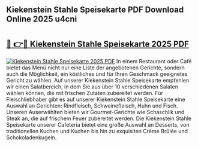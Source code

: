 ## Kiekenstein Stahle Speisekarte PDF Download Online 2025 u4cni

# <h2><a href="http://gc8gdj.nevu.top/?p=Kiekenstein+Stahle+Speisekarte">🔗 👉🔴 Kiekenstein Stahle Speisekarte 2025 PDF</a></h2>

[![Kiekenstein Stahle Speisekarte 2025 PDF](https://i.imgur.com/dBaPXMq.png)](http://gc8gdj.nevu.top/?p=Kiekenstein+Stahle+Speisekarte)
In einem Restaurant oder Café bietet das Menü nicht nur eine Liste der angebotenen Gerichte, sondern auch die Möglichkeit, ein köstliches und für Ihren Geschmack geeignetes Gericht zu wählen. Auf unserer Kiekenstein Stahle Speisekarte empfehlen wir einen Salatbereich, in dem Sie aus über 10 verschiedenen Salaten wählen können, die mit frischen Zutaten zubereitet werden. Für Fleischliebhaber gibt es auf unserer Kiekenstein Stahle Speisekarte eine Auswahl an Gerichten: Rindfleisch, Schweinefleisch, Huhn und Fisch. Unseren Auserwählten bieten wir Gourmet-Gerichte wie Schaschlik und Steak an, die auf frischem Feuer zubereitet werden. Die Kiekenstein Stahle Speisekarte unserer Cafeteria bietet eine große Auswahl an Desserts, von traditionellen Kuchen und Kuchen bis hin zu exquisiten Crème Brûlée und Schokoladenkugeln.
